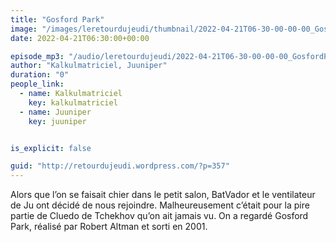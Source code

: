 ```yaml
---
title: "Gosford Park"
image: "/images/leretourdujeudi/thumbnail/2022-04-21T06-30-00-00-00_GosfordPark.jpg"
date: 2022-04-21T06:30:00+00:00

episode_mp3: "/audio/leretourdujeudi/2022-04-21T06-30-00-00-00_GosfordPark.mp3"
author: "Kalkulmatriciel, Juuniper"
duration: "0"
people_link: 
  - name: Kalkulmatriciel
    key: kalkulmatriciel
  - name: Juuniper
    key: juuniper


is_explicit: false

guid: "http://retourdujeudi.wordpress.com/?p=357"
---
```


<PodcastHeader/>

<!-- ECRIRE LA DESCRIPTION DE L'EPISODE SOUS CETTE LIGNE -->

<p>Alors que l’on se faisait chier dans le petit salon, BatVador et le ventilateur de Ju ont décidé de nous rejoindre. Malheureusement c’était pour la pire partie de Cluedo de Tchekhov qu’on ait jamais vu. On a regardé Gosford Park, réalisé par Robert Altman et sorti en 2001.</p>



<p></p>



<img src="/resources/leretourdujeudi/2022-04-21T06-30-00-00-00_GosfordPark/twitter.jpg" alt="">



<p></p>



 

<a href="" rel="nofollow"></a>
 



<p></p>



